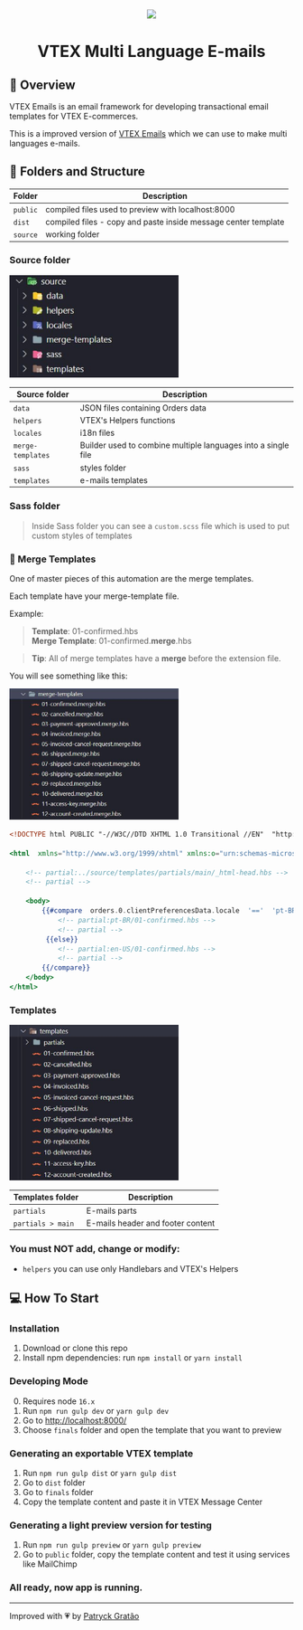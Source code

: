 <h1 align="center">
  <img src="https://vtex.com/wp-content/themes/VTEXTheme/v2/images/base/vtex.svg">
  <br><br>
  VTEX Multi Language E-mails
</h1>

## :rocket: Overview

VTEX Emails is an email framework for developing transactional email templates for VTEX E-commerces.

This is a improved version of [VTEX Emails](https://github.com/vtex/vtex-emails) which we can use to make multi languages e-mails.

## :open_file_folder: Folders and Structure

  | Folder | Description |
  |--|--|
  |`public`	| compiled files used to preview with localhost:8000 |
  |`dist`  |compiled files - copy and paste inside message center template  |
  |`source` |working folder  |

### Source folder

  <img src="./gitlab/source-folder-view.JPG" alt="Source Folder" width="300"/>

  | Source folder| Description |
  |--|--|
  |`data`  |  JSON files containing Orders data|
  | `helpers` | VTEX's Helpers functions |
  | `locales` |i18n files  |
  | `merge-templates` |Builder used to combine multiple languages ​​into a single file  |
  | `sass` |styles folder  |
  | `templates` |e-mails templates  |


### Sass folder

> Inside Sass folder you can see a `custom.scss` file which is used to put custom styles of templates

### :pushpin: Merge Templates

One of master pieces of this automation are the merge templates.

Each template have your merge-template file.

Example:
> **Template**: 01-confirmed.hbs <br>
> **Merge Template**: 01-confirmed.**merge**.hbs

>**Tip**: All of merge templates have a **merge** before the extension file.

You will see something like this:

  <img src="./gitlab/merge-templates.JPG" alt="Merge Templates Folder" width="300"/>

```handlebars
<!DOCTYPE html PUBLIC "-//W3C//DTD XHTML 1.0 Transitional //EN"  "http://www.w3.org/TR/xhtml1/DTD/xhtml1-transitional.dtd">

<html  xmlns="http://www.w3.org/1999/xhtml" xmlns:o="urn:schemas-microsoft-com:office:office" xmlns:v="urn:schemas-microsoft-com:vml">

	<!-- partial:../source/templates/partials/main/_html-head.hbs -->
	<!-- partial -->

	<body>
		{{#compare  orders.0.clientPreferencesData.locale  '=='  'pt-BR'  }}
			<!-- partial:pt-BR/01-confirmed.hbs -->
			<!-- partial -->
		 {{else}}
			<!-- partial:en-US/01-confirmed.hbs -->
			<!-- partial -->
		{{/compare}}
	</body>
</html>
```
### Templates

 <img src="./gitlab/templates-emails.JPG" alt="Templates Folder" width="300"/>

  | Templates folder| Description |
  |--|--|
  |`partials`  |  E-mails parts|
  | `partials > main` | E-mails header and footer content|


### You must NOT add, change or modify:

- `helpers` you can use only Handlebars and VTEX's Helpers

## :computer: How To Start

### Installation

1.  Download or clone this repo
2.  Install npm dependencies: run `npm install` or `yarn install`

### Developing Mode

0.  Requires node `16.x`
1.  Run `npm run gulp dev` or `yarn gulp dev`
2.  Go to [http://localhost:8000/](http://localhost:8000/)
3.  Choose `finals` folder and open the template that you want to preview

### Generating an exportable VTEX template

1.  Run `npm run gulp dist` or `yarn gulp dist`
2.  Go to `dist` folder
3.  Go to `finals` folder
4.  Copy the template content and paste it in VTEX Message Center

### Generating a light preview version for testing

1.  Run `npm run gulp preview` or  `yarn gulp preview`
2.  Go to `public` folder, copy the template content and test it using services like MailChimp


### All ready, now app is running.

---

Improved with 💗 by [Patryck Gratão](https://www.linkedin.com/in/patrickgratao/)